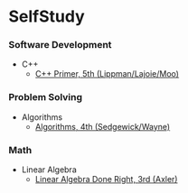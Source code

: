 # SelfStudy

### Software Development
* C++
  * [C++ Primer, 5th (Lippman/Lajoie/Moo)](software_development/c%2B%2B/c%2B%2B_primer_5th-lippman_etc)
### Problem Solving
* Algorithms
  * [Algorithms, 4th (Sedgewick/Wayne)](problem_solving/algorithms/algorithms_4th-sedgewick_wayne)

### Math
* Linear Algebra
  * [Linear Algebra Done Right, 3rd (Axler)](math/linear_algebra/la_done_right_3rd-axler)
